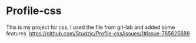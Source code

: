 # Profile-css
This is my project for css, I used the file from git-lab and added some features.
https://github.com/Studzic/Profile-css/issues/1#issue-765625888
